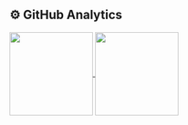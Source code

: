 ## ⚙️ GitHub Analytics
<a href="https://github.com/anuraghazra/github-readme-stats">
  <img height=146 align="center" style="max-width: 100%; display: inline-block;" src="https://github-readme-stats.vercel.app/api?username=AdrianSaavedra-GNOSS&show_icons=true&theme=tokyonight&rank_icon=github" />
</a>
<a href="https://github.com/anuraghazra/convoychat">
  <img height=146 align="center" style="max-width: 100%; display: inline-block;" src="https://github-readme-stats.vercel.app/api/top-langs?username=AdrianSaavedra-GNOSS&layout=compact&langs_count=8&theme=tokyonight" />
</a>
